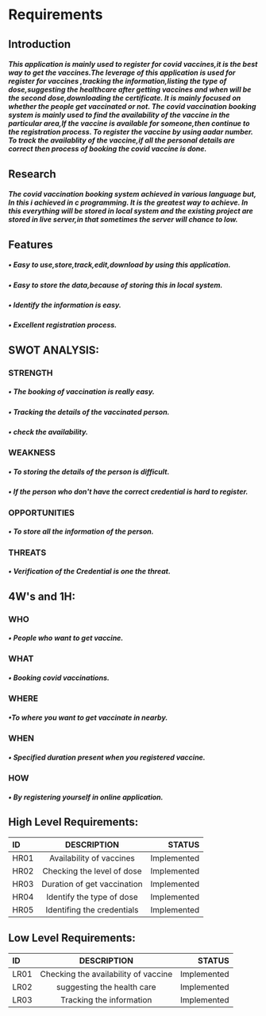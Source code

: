 
# Requirements
  
## Introduction

  ##### This application is mainly used to register for covid vaccines,it is the best way to get the vaccines.The leverage of this application is used for register for vaccines ,tracking the information,listing the type of dose,suggesting the healthcare after getting vaccines and when will be the second dose,downloading the certificate. It is mainly focused on whether the people get vaccinated or not. The covid vaccination booking system is mainly used to find the availability of the vaccine in the particular area,If the vaccine is available for someone,then continue to the registration process. To register the vaccine by using aadar number. To track the availablity of the vaccine,if all the personal details are correct then process of booking the covid vaccine is done.
  
 ## Research
  
   ##### The covid vaccination booking system achieved in various language but, In this i achieved in c programming. It is the greatest way to achieve. In this everything will be stored in local system and the existing project are stored in live server,in that sometimes the server will chance to low.
  
  ## Features
       
   #####  • Easy to use,store,track,edit,download by using this application.
   #####  • Easy to store the data,because of storing this in local system.
   #####  • Identify the information is easy.
   #####  • Excellent registration process.
   
## SWOT ANALYSIS:

 ### STRENGTH

   #####  • The booking of vaccination is really easy.
   #####  • Tracking the details of the vaccinated person.
   #####  • check the availability.
  
 ### WEAKNESS
   
   #####  • To storing the details of the person is difficult.
   #####  • If the person who don't have the correct credential is hard to register.
 
 ### OPPORTUNITIES
 
   #####  • To store all the information of the person.

 ### THREATS
 
  #####  • Verification of the Credential is one the threat.

## 4W's and 1H:
 
 ### WHO
  
   ##### • People who want to get vaccine.
     
### WHAT
  
   ##### • Booking covid vaccinations.
     
### WHERE
 
   ##### •To where you want to get vaccinate in nearby.
     
### WHEN
  
   ##### • Specified duration present when you registered vaccine.
    
### HOW
   
   ##### • By registering yourself in online application.

## High Level Requirements:

  |  ID    |  DESCRIPTION                  |  STATUS       |
  | :---   |  :---:                        |  ---:         |
  | HR01   | Availability of vaccines      | Implemented   |
  | HR02   | Checking the level of dose    | Implemented   |
  | HR03   | Duration of get vaccination   | Implemented   |
  | HR04   | Identify the type of dose     | Implemented   |
  | HR05   | Identifing the credentials    | Implemented   |
 

## Low Level Requirements:

  |  ID    |  DESCRIPTION                             |  STATUS             |
  | :---   |  :---:                                   |  ---:               |
  | LR01   | Checking the availability of vaccine     | Implemented         |
  | LR02   | suggesting the health care               | Implemented         |
  | LR03   | Tracking the information                 | Implemented         |
  
